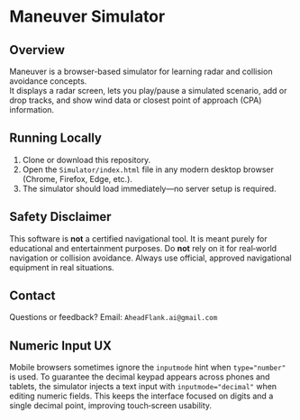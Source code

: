# Maneuver Simulator

## Overview
Maneuver is a browser-based simulator for learning radar and collision avoidance concepts.  
It displays a radar screen, lets you play/pause a simulated scenario, add or drop tracks, and show wind data or closest point of approach (CPA) information.

## Running Locally
1. Clone or download this repository.
2. Open the `Simulator/index.html` file in any modern desktop browser (Chrome, Firefox, Edge, etc.).
3. The simulator should load immediately—no server setup is required.

## Safety Disclaimer
This software is **not** a certified navigational tool. It is meant purely for educational and entertainment purposes. Do **not** rely on it for real‑world navigation or collision avoidance. Always use official, approved navigational equipment in real situations.

## Contact
Questions or feedback? Email: `AheadFlank.ai@gmail.com`

## Numeric Input UX
Mobile browsers sometimes ignore the `inputmode` hint when `type="number"` is
used. To guarantee the decimal keypad appears across phones and tablets, the
simulator injects a text input with `inputmode="decimal"` when editing numeric
fields. This keeps the interface focused on digits and a single decimal point,
improving touch‑screen usability.
